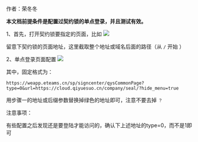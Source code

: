 作者：荣冬冬

**本文档前提条件是配置过契约锁的单点登录，并且测试有效。**

1、首先，打开契约锁要指定的页面，比如
![](../../src/20240111111738.png)

留意下契约锁的页面地址，这里截取整个地址或域名后面的路径（从 `/` 开始 ）

2、单点登录页面配置
![](../../src/20240111111952.png)

其中，固定格式为：
```
https://weapp.eteams.cn/sp/signcenter/qysCommonPage?type=0&url=https://cloud.qiyuesuo.cn/company/seal/?hide_menu=true
```


用步骤一的地址或后缀参数替换掉绿色的地址即可，注意不要去掉 `？`  
  
注意事项：

有些配置之后发现还是要登陆才能访问的，确认下上述地址的type=0，而不是1即可